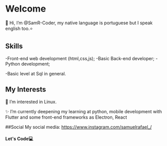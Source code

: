 # Welcome

 👋 Hi, I’m @SamR-Coder, my native language is portuguese but I speak english too.⭐
 
 ## Skills
 -Front-end web development (html,css,js);
 -Basic Back-end developer;
 -Python development;
 
 -Basic level at Sql in general.

## My Interests
 👀 I’m interested in Linux.
 
 ✨ I’m currently deepening my learning at python, mobile development with Flutter and some front-end frameworks as Electron, React

##Social
My social media: https://www.instagram.com/samuelrafael_/

#### Let's Code💻
<!---
SamR-Coder/SamR-Coder is a ✨ special ✨ repository because its `README.md` (this file) appears on your GitHub profile.
You can click the Preview link to take a look at your changes.
--->
